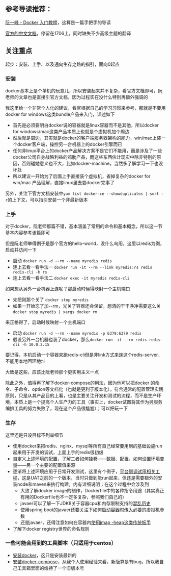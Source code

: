 ## 参考导读推荐：

[阮一峰 - Docker 入门教程](http://www.ruanyifeng.com/blog/2018/02/docker-tutorial.html)，这算是一篇手把手的导读

[官方的中文文档](https://docs.docker-cn.com/)，停留在1706上，同时缺失不少高级主题的翻译

## 关注重点

起步：安装、上手、以及通向生存之路的指引，面向0起点

### 安装

docker基本上是个单机的玩意儿，所以安装起来并不复杂，看官方文档即可，阮老师的文章也是直接引官方文档，因为过程实在没什么特别再额外强调的

我这里给一个非常个人化的建议，看官根据自己的学习习惯来参考，那就是不要用docker for windows这类bundle产品来入门，详述如下

+ 首先是必须要明白docker说的容器就是linux容器而不是其他，所以docker for windows/mac这类产品本质上也就是个虚拟机加个周边
+ 然后就是周边，其实就是docker的客户端服务器架构的能力，win/mac上装一个docker客户端，操控另一台机器上的docker引擎而已
+ 任何非linux平台上的docker产品解决方案不是它们不能用，而是涉及了一些docker公司自身战略利益的鸡肋产品，而这些东西估计现实中除非特别的原因，否则碰她意义也不大，比如docker-machine，当然多了解学习一下也没坏处
+ 所以建议一开始为了后面上手直接装个虚拟机，省掉复杂的docker for win/mac 产品理解，直接linux里去耍docker完事了

另外，关注下官方文档安装中```yum list docker-ce --showduplicates | sort -r```的上下文，可以指引安装一个非最新版本

### 上手

对于docker，阮老师那篇不错，基本涵盖了常用的命令和基本概念，所以这一节基本内容参考该篇即可

但是阮老师举得例子是那个官方的hello-world，没什么鸟用，这里以redis为例，启动并访问一下

+ 启动 ```docker run -d --rm --name myredis redis```
+ 连上去看一看手法一 ```docker run -it --rm --link myredis:rs redis redis-cli -h rs```
+ 连上去看一看手法二 ```docker exec -it myredis redis-cli```

如果想从另外一台机器上连呢？那启动时候得映射一个主机端口

+ 先把刚那个关了 ```docker stop myredis```
+ 如果一开始忘了加--rm，光关了容器还会保留，想清的干干净净需要这么关```docker stop myredis | xargs docker rm```

来正格得了，启动时候映射一个主机端口
+ 启动 ```docker run -d --rm --name myredis -p 6379:6379 redis```
+ 假设另外一台机器也装了docker，那么```docker run -it --rm redis redis-cli -h 10.0.2.15```

要记得，本机启动一个容器来跑redis-cli但是非link方式来连这个redis-server，不能用本地回环地址

大致是这些，应该比阮老师那个更实用主义一点

除此之外，值得再了解下docker-compose的用法，因为他可以把docker 的命令、子命令、option等文档化（也就是更利于版本化），符合通常的配置管理实践原则，只是从其产品目的上看，也是主要关注开发和测试的流程，而不是生产环境，本质上是一个提高个人生产力的工具（事实上，docker试图将其作为另服务编排工具的努力失败了，现在这个产品很尴尬）；可以把玩一下

### 生存

这里还是只设目标不列举细节

+ 使用docker来把redis、nginx、mysql等所有自己经常要用到的基础设施run起来用于开发的调试，上面上手的redis很初级
+ 自定义上述环境的配置，了解二者如何挂卷——数据、配置，如何设置环境变量——另一个主要的配置值来源
+ 逐渐将上述环境应用于日常开发测试，这里有个例子，[平台侧调试用相关工程](http://10.1.32.31/lzh/platform-debug-workspace)，这是UAT之前的一个版本，当时只做到能run起来，但还是需要额外的安装node和maven来执行构建，内有详细说明；在这个过程中会涉及到
  - 大致了解docker image的制作，Dockerfile中的各种指令用途（其实真正有用的Dockerfile也不一定多复杂，参照我们自己的）
  - javaer可以了解一下JDK8关于容器cpu和内存限制支持的[混乱历史](http://www.concurrent.work/docker/java/jvm/gc/pitfalls-about-running-java-inside-container/)
  - 使用spring boot的javaer还要关注下如何[启动容器时传入](https://medium.com/@cl4r1ty/docker-spring-boot-and-java-opts-ba381c818fa2)必要的虚拟机参数
  - 还是javaer，还得注意如何在容器内[使用jmap -heap这类传统扳手](https://blog.csdn.net/kinginblue/article/details/78078028)
+ 了解下docker registry世界的命名规则

### 一些可能会用到的工具脚本（只适用于centos）

+ [安装docker](https://raw.githubusercontent.com/leizhnxp/dotfiles/master/tools/installer-scripts/install_docker_ce.sh)，这只是安装最新的
+ [安装docker-compose](https://raw.githubusercontent.com/leizhnxp/dotfiles/master/tools/installer-scripts/install_docker_compose.sh)，从我个人使用经验来看，新版算是有bug，所以我自己工具箱里面的维持了一个旧版本号

